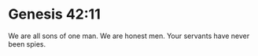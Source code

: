 # Genesis 42:11

We are all sons of one man. We are honest men. Your servants have never been spies.
